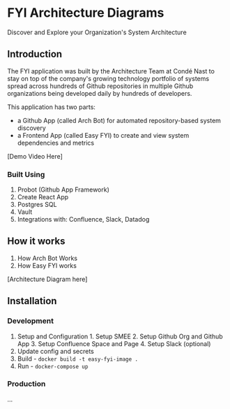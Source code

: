 # FYI Architecture Diagrams

Discover and Explore your Organization's System Architecture

## Introduction

The FYI application was built by the Architecture Team at Condé Nast to stay on top of the company's growing technology portfolio of systems spread across hundreds of Github repositories in multiple Github organizations being developed daily by hundreds of developers.

This application has two parts:

  - a Github App (called Arch Bot) for automated repository-based system discovery
  - a Frontend App (called Easy FYI) to create and view system dependencies and metrics

[Demo Video Here]

### Built Using

  1. Probot (Github App Framework)
  2. Create React App
  3. Postgres SQL
  4. Vault
  5. Integrations with: Confluence, Slack, Datadog


## How it works

  1. How Arch Bot Works
  2. How Easy FYI works

[Architecture Diagram here]

## Installation

### Development

  1. Setup and Configuration
    1. Setup SMEE
    2. Setup Github Org and Github App
    3. Setup Confluence Space and Page
    4. Setup Slack (optional)
  2. Update config and secrets
  3. Build
    - `docker build -t easy-fyi-image .`
  4. Run
    - `docker-compose up`

### Production
...
